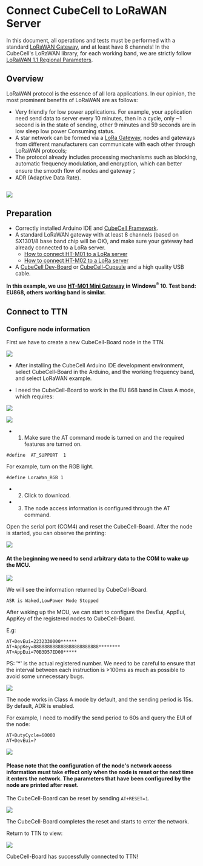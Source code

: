 # Connect CubeCell to LoRaWAN Server

In this document, all operations and tests must be performed with a standard [LoRaWAN Gateway](https://heltec.org/proudct_center/lora/lora-gateway/), and at least have 8 channels! In the CubeCell's LoRaWAN library, for each working band, we are strictly follow [LoRaWAN 1.1 Regional Parameters](https://lora-alliance.org/sites/default/files/2018-04/lorawantm_regional_parameters_v1.1rb_-_final.pdf).

## Overview

LoRaWAN protocol is the essence of all lora applications. In our opinion, the most prominent benefits of LoRaWAN are as follows:

- Very friendly for low power applications. For example, your application need send data to server every 10 minutes, then in a cycle, only ~1 second is in the state of sending, other 9 minutes and 59 seconds are in low sleep low power Consuming status.
- A star network can be formed via a [LoRa Gateway](https://heltec.org/proudct_center/lora/lora-gateway/), nodes and gateways from different manufacturers can communicate with each other through LoRaWAN protocols;
- The protocol already includes processing mechanisms such as blocking, automatic frequency modulation, and encryption, which can better ensure the smooth flow of nodes and gateway；
- ADR (Adaptive Data Rate).

``` Tip:: CubeCell LoRaWAN library is migration from LoRaMac-node version v4.3.2

```

![](img/connect_to_server/01.png)

## Preparation
- Correctly installed Arduino IDE and [CubeCell Framework](quick_start).
- A standard LoRaWAN gateway with at least 8 channels (based on SX1301/8 base band chip will be OK), and make sure your gateway had already connected to a LoRa server.
  - [How to connect HT-M01 to a LoRa server]()
  - [How to connect HT-M02 to a LoRa server]()
- A [CubeCell Dev-Board](https://heltec.org/project/htcc-ab01/) or [CubeCell-Cupsule](https://heltec.org/project/htcc-ac01/) and a high quality USB cable.

**In this example, we use [HT-M01 Mini Gateway](https://heltec.org/project/ht-m01/) in Windows<sup>®</sup> 10. Test band: EU868, others working band is similar.**

## Connect to TTN

### Configure node information

First we have to create a new CubeCell-Board node in the TTN.

![](img/connect_to_server/02.png)

- After installing the CubeCell Arduino IDE development environment, select CubeCell-Board in the Arduino, and the working frequency band, and select LoRaWAN example.

- I need the CubeCell-Board to work in the EU 868 band in Class A mode, which requires:

![](img/connect_to_server/03.png)

![](img/connect_to_server/04.png)

- 1. Make sure the AT command mode is turned on and the required features are turned on.
```
#define  AT_SUPPORT  1
```
For example, turn on the RGB light.
```
#define LoraWan_RGB 1
```
- 2. Click to download.
- 3. The node access information is configured through the AT command.

Open the serial port (COM4) and reset the CubeCell-Board. After the node is started, you can observe the printing:

![](img/connect_to_server/05.png)

#### At the beginning we need to send arbitrary data to the COM to wake up the MCU.

![](img/connect_to_server/06.png)

We will see the information returned by CubeCell-Board.
```
ASR is Waked,LowPower Mode Stopped
```


After waking up the MCU, we can start to configure the DevEui, AppEui, AppKey of the registered nodes to CubeCell-Board.

E.g:
```
AT+DevEui=2232330000******
AT+AppKey=888888888888888888888888********
AT+AppEui=70B3D57ED00*****
```

PS: '*' is the actual registered number. We need to be careful to ensure that the interval between each instruction is >100ms as much as possible to avoid some unnecessary bugs.

![](img/connect_to_server/07.png)

The node works in Class A mode by default, and the sending period is 15s. By default, ADR is enabled.

For example, I need to modify the send period to 60s and query the EUI of the node:

```
AT+DutyCycle=60000
AT+DevEui=?
```

![](img/connect_to_server/08.png)

#### Please note that the configuration of the node's network access information must take effect only when the node is reset or the next time it enters the network. The parameters that have been configured by the node are printed after reset.

The CubeCell-Board can be reset by sending ```AT+RESET=1```.

![](img/connect_to_server/09.png)

The CubeCell-Board completes the reset and starts to enter the network.

Return to TTN to view:

![](img/connect_to_server/10.png)

CubeCell-Board has successfully connected to TTN!
